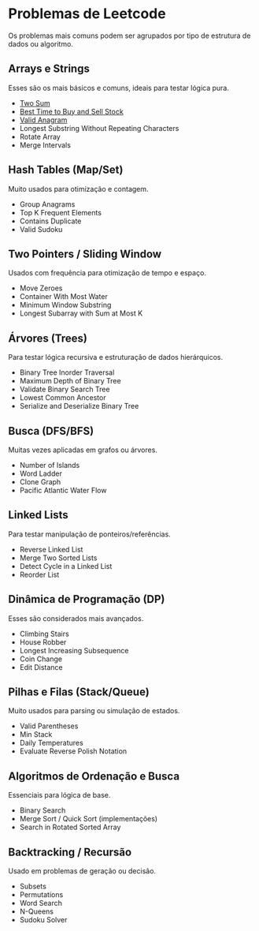# Problemas de Leetcode

Os problemas mais comuns podem ser agrupados por tipo de estrutura de dados ou algoritmo.


## Arrays e Strings

Esses são os mais básicos e comuns, ideais para testar lógica pura.

- [Two Sum](./problems/two_sum.md)
- [Best Time to Buy and Sell Stock](./problems/best_time_to_buy_and_sell_stock.md)
- [Valid Anagram](./problems/valid_anagram.md)
- Longest Substring Without Repeating Characters
- Rotate Array
- Merge Intervals


## Hash Tables (Map/Set)

Muito usados para otimização e contagem.

- Group Anagrams
- Top K Frequent Elements
- Contains Duplicate
- Valid Sudoku


## Two Pointers / Sliding Window

Usados com frequência para otimização de tempo e espaço.

- Move Zeroes
- Container With Most Water
- Minimum Window Substring
- Longest Subarray with Sum at Most K


## Árvores (Trees)

Para testar lógica recursiva e estruturação de dados hierárquicos.

- Binary Tree Inorder Traversal
- Maximum Depth of Binary Tree
- Validate Binary Search Tree
- Lowest Common Ancestor
- Serialize and Deserialize Binary Tree


## Busca (DFS/BFS)

Muitas vezes aplicadas em grafos ou árvores.

- Number of Islands
- Word Ladder
- Clone Graph
- Pacific Atlantic Water Flow


## Linked Lists

Para testar manipulação de ponteiros/referências.

- Reverse Linked List
- Merge Two Sorted Lists
- Detect Cycle in a Linked List
- Reorder List


## Dinâmica de Programação (DP)

Esses são considerados mais avançados.

- Climbing Stairs
- House Robber
- Longest Increasing Subsequence
- Coin Change
- Edit Distance


## Pilhas e Filas (Stack/Queue)

Muito usados para parsing ou simulação de estados.

- Valid Parentheses
- Min Stack
- Daily Temperatures
- Evaluate Reverse Polish Notation


## Algoritmos de Ordenação e Busca

Essenciais para lógica de base.

- Binary Search
- Merge Sort / Quick Sort (implementações)
- Search in Rotated Sorted Array


## Backtracking / Recursão

Usado em problemas de geração ou decisão.

- Subsets
- Permutations
- Word Search
- N-Queens
- Sudoku Solver
